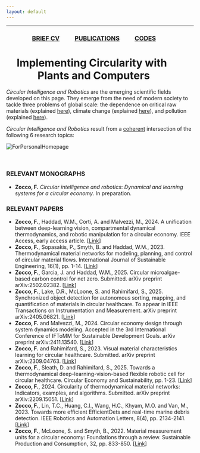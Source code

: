 ```yaml
---
layout: default
---
```


---

### &emsp;&emsp;&emsp;&emsp; [BRIEF CV](./Bio.html)  &emsp;&emsp;  [PUBLICATIONS](./Publications.html)  &emsp;&emsp;  [CODES](./Codes.html)  

# &emsp;Implementing Circularity with &emsp;&emsp;&emsp;Plants and Computers

_Circular_ _Intelligence_ _and_ _Robotics_ are the emerging scientific fields developed on this page. They emerge from the need of modern society to tackle three problems of global scale: the dependence on critical raw materials (explained [here](https://single-market-economy.ec.europa.eu/sectors/raw-materials/areas-specific-interest/critical-raw-materials_en)), climate change (explained [here](https://science.nasa.gov/climate-change/)), and pollution (explained [here](https://education.nationalgeographic.org/resource/great-pacific-garbage-patch/)).  

_Circular_ _Intelligence_ _and_ _Robotics_ result from a <ins>coherent</ins> intersection of the following 6 research topics: 

![ForPersonalHomepage](https://github.com/user-attachments/assets/5a7fb77a-08fb-4076-bae2-b8b1e9a6aa76)


&nbsp;  

### RELEVANT MONOGRAPHS
* **Zocco, F.**  _Circular_ _intelligence_ _and_ _robotics_: _Dynamical_ _and_ _learning_ _systems_ _for_ _a_ _circular_ _economy_. In preparation.

### RELEVANT PAPERS
* **Zocco, F.**, Haddad, W.M., Corti, A. and Malvezzi, M., 2024. A unification between deep-learning vision, compartmental dynamical thermodynamics, and robotic manipulation for a circular economy. IEEE Access, early access article. [[Link](https://ieeexplore.ieee.org/document/10746487)] 
* **Zocco, F.**, Sopasakis, P., Smyth, B. and Haddad, W.M., 2023. Thermodynamical material networks for modeling, planning, and control of circular material flows. International Journal of Sustainable Engineering, 16(1), pp. 1-14. [[Link](https://www.tandfonline.com/doi/full/10.1080/19397038.2023.2209582)]
* **Zocco, F.**, Garcia, J. and Haddad, W.M., 2025. Circular microalgae-based carbon control for net zero. Submitted. arXiv preprint arXiv:2502.02382. [[Link](https://www.arxiv.org/abs/2502.02382)] 
* **Zocco, F.**, Lake, D.R., McLoone, S. and Rahimifard, S., 2025. Synchronized object detection for autonomous sorting, mapping, and quantification of materials in circular healthcare. To appear in IEEE Transactions on Instrumentation and Measurement. arXiv preprint arXiv:2405.06821. [[Link](https://arxiv.org/abs/2405.06821)]
* **Zocco, F.** and Malvezzi, M., 2024. Circular economy design through system dynamics modeling. Accepted in the 3rd International Conference of IFToMM for Sustainable Development Goals. arXiv preprint arXiv:2411.13540. [[Link](https://arxiv.org/abs/2411.13540)]  
* **Zocco, F.** and Rahimifard, S., 2023. Visual material characteristics learning for circular healthcare. Submitted. arXiv preprint arXiv:2309.04763. [[Link](https://arxiv.org/abs/2309.04763)]
* **Zocco, F.**, Sleath, D. and Rahimifard, S., 2025. Towards a thermodynamical deep-learning-vision-based flexible robotic cell for circular healthcare. Circular Economy and Sustainability, pp. 1-23. [[Link](https://link.springer.com/article/10.1007/s43615-025-00532-4)]
* **Zocco, F.**, 2024. Circularity of thermodynamical material networks: Indicators, examples, and algorithms. Submitted. arXiv preprint arXiv:2209.15051. [[Link](https://arxiv.org/abs/2209.15051)]
* **Zocco, F.**, Lin, T.C., Huang, C.I., Wang, H.C., Khyam, M.O. and Van, M., 2023. Towards more efficient EfficientDets and real-time marine debris detection. IEEE Robotics and Automation Letters, 8(4), pp. 2134-2141. [[Link](https://ieeexplore.ieee.org/document/10044917)]
* **Zocco, F.**, McLoone, S. and Smyth, B., 2022. Material measurement units for a circular economy: Foundations through a review. Sustainable Production and Consumption, 32, pp. 833-850. [[Link](https://www.sciencedirect.com/science/article/pii/S2352550922001427)]
